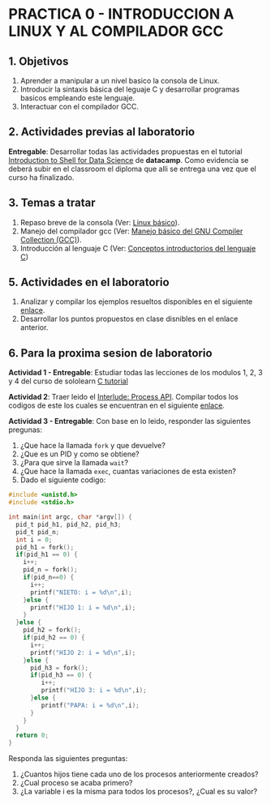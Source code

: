 # PRACTICA 0 - INTRODUCCION A LINUX Y AL COMPILADOR GCC #

## 1. Objetivos ##
1. Aprender a manipular a un nivel basico la consola de Linux.
2. Introducir la sintaxis básica del leguaje C y desarrollar programas basicos empleando este lenguaje.
3. Interactuar con el compilador GCC.

## 2. Actividades previas al laboratorio ##

**Entregable**: Desarrollar todas las actividades propuestas en el tutorial [Introduction to Shell for Data Science](https://www.datacamp.com/courses/introduction-to-shell-for-data-science) de **datacamp**. Como evidencia se deberá subir en el classroom el diploma que alli se entrega una vez que el curso ha finalizado.

## 3. Temas a tratar ##
1. Repaso breve de la consola (Ver: [Linux básico](https://github.com/repos-SO-UdeA/laboratorios/tree/master/lab0/teoria/parte1)).
2.  Manejo del compilador gcc (Ver: [Manejo básico del GNU Compiler Collection (GCC)](https://github.com/repos-SO-UdeA/laboratorios/tree/master/lab0/teoria/parte2/teoria)).
3.  Introducción al lenguaje C (Ver: [Conceptos introductorios del lenguaje C](https://github.com/repos-SO-UdeA/laboratorios/blob/master/lab1/teoria/parte1/intro_C_basico.ipynb))

## 5. Actividades en el laboratorio ##
1. Analizar y compilar los ejemplos resueltos disponibles en el siguiente [enlace](https://github.com/repos-SO-UdeA/laboratorios/tree/master/lab1/sesiones/1).
2. Desarrollar los puntos propuestos en clase disnibles en el enlace anterior.

## 6. Para la proxima sesion de laboratorio ##

**Actividad 1 - Entregable**: Estudiar todas las lecciones de los modulos 1, 2, 3 y 4 del curso de sololearn [C tutorial](https://www.sololearn.com/Course/C/)

**Actividad 2**: Traer leido el [Interlude: Process API](http://pages.cs.wisc.edu/~remzi/OSTEP/cpu-api.pdf). Compilar todos los codigos de este los cuales se encuentran en el siguiente [enlace](https://github.com/so-udea/ostep-code/tree/master/cpu-api).
 
**Actividad 3 - Entregable**: Con base en lo leido, responder las siguientes pregunas:
1. ¿Que hace la llamada ```fork``` y que devuelve?
2. ¿Que es un PID y como se obtiene?
3. ¿Para que sirve la llamada ```wait```?
4. ¿Que hace la llamada ```exec```, cuantas variaciones de esta existen?
5. Dado el siguiente codigo:

```C
#include <unistd.h>
#include <stdio.h>

int main(int argc, char *argv[]) {
  pid_t pid_h1, pid_h2, pid_h3;
  pid_t pid_n;
  int i = 0;  
  pid_h1 = fork();
  if(pid_h1 == 0) {
    i++;
    pid_n = fork();
    if(pid_n==0) {
      i++;
      printf("NIETO: i = %d\n",i);      
    }else {
      printf("HIJO 1: i = %d\n",i);      
    }   
  }else {
    pid_h2 = fork();
    if(pid_h2 == 0) {
      i++;
      printf("HIJO 2: i = %d\n",i);   
    }else {
      pid_h3 = fork();
      if(pid_h3 == 0) { 
         i++;
         printf("HIJO 3: i = %d\n",i);   
      }else {  
         printf("PAPA: i = %d\n",i);   
      }
    }
  }
  return 0;
}
```
Responda las siguientes preguntas:
  1. ¿Cuantos hijos tiene cada uno de los procesos anteriormente creados?
  2. ¿Cual proceso se acaba primero?
  3. ¿La variable i es la misma para todos los procesos?, ¿Cual es su valor?

